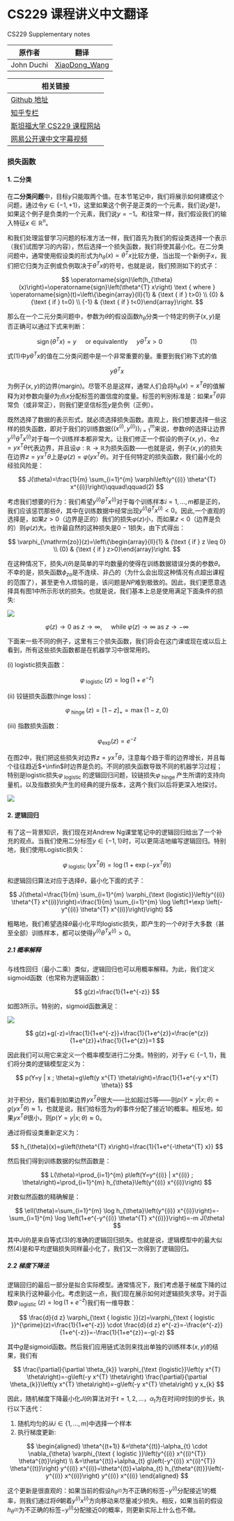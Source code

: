 # CS229 课程讲义中文翻译
CS229 Supplementary notes

|原作者|翻译|
|---|---|
|John Duchi|[XiaoDong_Wang](https://github.com/Dongzhixiao) |


|相关链接|
|---|
|[Github 地址](https://github。com/Kivy-CN/Stanford-CS-229-CN)|
|[知乎专栏](https://zhuanlan。zhihu。com/MachineLearn)|
|[斯坦福大学 CS229 课程网站](http://cs229。stanford。edu/)|
|[网易公开课中文字幕视频](http://open。163。com/movie/2008/1/M/C/M6SGF6VB4_M6SGHFBMC。html)|


### 损失函数

#### 1. 二分类

在**二分类问题**中，目标$y$只能取两个值。在本节笔记中，我们将展示如何建模这个问题，通过令$y \in\{-1,+1\}$，这里如果这个例子是正类的一个元素，我们说$y$是$1$，如果这个例子是负类的一个元素，我们说$y = - 1$。和往常一样，我们假设我们的输入特征$x \in \mathbb{R}^{n}$。

和我们处理监督学习问题的标准方法一样，我们首先为我们的假设类选择一个表示（我们试图学习的内容），然后选择一个损失函数，我们将使其最小化。在二分类问题中，通常使用假设类的形式为$h_{\theta}(x)=\theta^{T} x$比较方便，当出现一个新例子$x$，我们把它归类为正例或负例取决于$\theta^{T} x$的符号，也就是说，我们预测如下的式子：

$$
\operatorname{sign}\left(h_{\theta}(x)\right)=\operatorname{sign}\left(\theta^{T} x\right) \text { where } \operatorname{sign}(t)=\left\{\begin{array}{ll}{1} & {\text { if } t>0} \\ {0} & {\text { if } t=0} \\ {-1} & {\text { if } t<0}\end{array}\right.
$$

那么在一个二元分类问题中，参数为$\theta$的假设函数$h_\theta$分类一个特定的例子$(x,y)$是否正确可以通过下式来判断：

$$
\operatorname{sign}\left(\theta^{T} x\right)=y \quad \text { or equivalently } \quad y \theta^{T} x>0 \qquad\qquad(1)
$$

式$(1)$中$y \theta^{T} x$的值在二分类问题中是一个非常重要的量。重要到我们称下式的值

$$
y \theta^{T} x
$$

为例子$(x,y)$的边界(margin)。尽管不总是这样，通常人们会将$h_{\theta}(x)=x^{T} \theta$的值解释为对参数向量$\theta$为点$x$分配标签的置信度的度量。标签的判别标准是：如果$x^{T} \theta$非常负（或非常正），则我们更坚信标签$y$是负例（正例）。

既然选择了数据的表示形式，就必须选择损失函数。直观上，我们想要选择一些这样的损失函数，即对于我们的训练数据$\left\{\left(x^{(i)}, y^{(i)}\right)\right\}_{i=1}^{m}$来说，参数$\theta$的选择让边界$y^{(i)} \theta^{T} x^{(i)}$对于每一个训练样本都非常大。让我们修正一个假设的例子$(x,y)$，令$z=y x^{T} \theta$代表边界，并且设$\varphi : \mathbb{R} \rightarrow \mathbb{R}$为损失函数——也就是说，例子$(x, y)$的损失在边界$z=y x^{T} \theta$上是$\varphi(z)=\varphi\left(y x^{T} \theta\right)$。对于任何特定的损失函数，我们最小化的经验风险是：

$$
J(\theta)=\frac{1}{m} \sum_{i=1}^{m} \varphi\left(y^{(i)} \theta^{T} x^{(i)}\right)\qquad\qquad(2)
$$

考虑我们想要的行为：我们希望$y^{(i)} \theta^{T} x^{(i)}$对于每个训练样本$i=1, \ldots, m$都是正的，我们应该惩罚那些$\theta$，其中在训练数据中经常出现$y^{(i)} \theta^{T} x^{(i)}<0$。因此,一个直观的选择是，如果$z > 0$（边界是正的）我们的损失$\varphi(z)$小，而如果$z < 0$（边界是负的）则$\varphi(z)$大。也许最自然的这种损失是$0-1$损失，由下式得出：

$$
\varphi_{\mathrm{zo}}(z)=\left\{\begin{array}{ll}{1} & {\text { if } z \leq 0} \\ {0} & {\text { if } z>0}\end{array}\right.
$$

在这种情况下，损失$J(\theta)$是简单的平均数量的使得在训练数据错误分类的参数$\theta$。不幸的是，损失函数$\phi_{zo}$是不连续、非凸的（为什么会出现这种情况有点超出课程的范围了），甚至更令人烦恼的是，该问题是$NP$难到极致的。因此，我们更愿意选择具有图$1$中所示形状的损失。也就是说，我们基本上总是使用满足下面条件的损失:

![](https://raw.githubusercontent.com/Kivy-CN/Stanford-CS-229-CN/master/img/cs229notelff1.png)

$$
\varphi(z) \rightarrow 0 \text { as } z \rightarrow \infty, \quad \text { while } \varphi(z) \rightarrow \infty \text { as } z \rightarrow-\infty
$$

下面来一些不同的例子，这里有三个损失函数，我们将会在这门课或现在或以后上看到，所有这些损失函数都是在机器学习中很常用的。

(i) logistic损失函数：

$$
\varphi_{\text { logistic }}(z)=\log \left(1+e^{-z}\right)
$$

(ii) 铰链损失函数(hinge loss)：

$$
\varphi_{\text { hinge }}(z)=[1-z]_{+}=\max \{1-z, 0\}
$$

(iii) 指数损失函数：

$$
\varphi_{\exp }(z)=e^{-z}
$$

在图2中，我们把这些损失对边界$z=y x^{T} \theta$，注意每个趋于零的边界增长，并且每个往往趋近$+\infin$时边界是负的。不同的损失函数导致不同的机器学习过程；特别是logistic损失$\varphi_{\text { logistic }}$的逻辑回归问题，铰链损失$\varphi_{\text { hinge }}$产生所谓的支持向量机，以及指数损失产生的经典的提升版本，这两个我们以后将更深入地探讨。

![](https://raw.githubusercontent.com/Kivy-CN/Stanford-CS-229-CN/master/img/cs229notelff2.png)

#### 2. 逻辑回归

有了这一背景知识，我们现在对Andrew Ng课堂笔记中的逻辑回归给出了一个补充的观点。当我们使用二分标签$y \in\{-1,1\}$时，可以更简洁地编写逻辑回归。特别地，我们使用Logistic损失：

$$
\varphi_{\text { logistic }}\left(y x^{T} \theta\right)=\log \left(1+\exp \left(-y x^{T} \theta\right)\right)
$$

和逻辑回归算法对应于选择$\theta$，最小化下面的式子：

$$
J(\theta)=\frac{1}{m} \sum_{i=1}^{m} \varphi_{\text {logistic}}\left(y^{(i)} \theta^{T} x^{(i)}\right)=\frac{1}{m} \sum_{i=1}^{m} \log \left(1+\exp \left(-y^{(i)} \theta^{T} x^{(i)}\right)\right)
$$

粗略地，我们希望选择$\theta$最小化平均logistic损失，即产生的一个$\theta$对于大多数（甚至全部）训练样本，都可以使得$y^{(i)} \theta^{T} x^{(i)}>0$。

##### 2.1 概率解释

与线性回归（最小二乘）类似，逻辑回归也可以用概率解释。为此，我们定义sigmoid函数（也常称为逻辑函数）：

$$
g(z)=\frac{1}{1+e^{-z}}
$$

如图$3$所示。特别的，sigmoid函数满足：

![](https://raw.githubusercontent.com/Kivy-CN/Stanford-CS-229-CN/master/img/cs229notelff3.png)

$$
g(z)+g(-z)=\frac{1}{1+e^{-z}}+\frac{1}{1+e^{z}}=\frac{e^{z}}{1+e^{z}}+\frac{1}{1+e^{z}}=1
$$

因此我们可以用它来定义一个概率模型进行二分类。特别的，对于$y \in\{-1,1\}$，我们将分类的逻辑模型定义为：

$$
p(Y=y | x ; \theta)=g\left(y x^{T} \theta\right)=\frac{1}{1+e^{-y x^{T} \theta}}
$$

对于积分，我们看到如果边界$y x^{T} \theta$很大——比如超过$5$等——则$p(Y=y | x ; \theta)=g\left(y x^{T} \theta\right) \approx 1$，也就是说，我们给标签为$y$的事件分配了接近$1$的概率。相反地，如果$y x^{T} \theta$很小，则$p(Y=y | x ; \theta) \approx 0$。

通过将假设类重新定义为：

$$
h_{\theta}(x)=g\left(\theta^{T} x\right)=\frac{1}{1+e^{-\theta^{T} x}}
$$

然后我们得到训练数据的似然函数是：

$$
L(\theta)=\prod_{i=1}^{m} p\left(Y=y^{(i)} | x^{(i)} ; \theta\right)=\prod_{i=1}^{m} h_{\theta}\left(y^{(i)} x^{(i)}\right)
$$

对数似然函数的精确解是：

$$
\ell(\theta)=\sum_{i=1}^{m} \log h_{\theta}\left(y^{(i)} x^{(i)}\right)=-\sum_{i=1}^{m} \log \left(1+e^{-y^{(i)} \theta^{T} x^{(i)}}\right)=-m J(\theta)
$$

其中$J(\theta)$是来自等式$(3)$的准确的逻辑回归损失。也就是说，逻辑模型中的最大似然$(4)$是和平均逻辑损失同样最小化了，我们又一次得到了逻辑回归。

##### 2.2 梯度下降法

逻辑回归的最后一部分是拟合实际模型。通常情况下，我们考虑基于梯度下降的过程来执行这种最小化。考虑到这一点，我们现在展示如何对逻辑损失求导。对于函数$\varphi_{\text { logistic }}(z)=\log \left(1+e^{-z}\right)$我们有一维导数：

$$
\frac{d}{d z} \varphi_{\text { logistic }}(z)=\varphi_{\text { logistic }}^{\prime}(z)=\frac{1}{1+e^{-z}} \cdot \frac{d}{d z} e^{-z}=-\frac{e^{-z}}{1+e^{-z}}=-\frac{1}{1+e^{z}}=-g(-z)
$$

其中$g$是sigmoid函数。然后我们应用链式法则来找出单独的训练样本$(x, y)$的结果，我们有

$$
\frac{\partial}{\partial \theta_{k}} \varphi_{\text {logistic}}\left(y x^{T} \theta\right)=-g\left(-y x^{T} \theta\right) \frac{\partial}{\partial \theta_{k}}\left(y x^{T} \theta\right)=-g\left(-y x^{T} \theta\right) y x_{k}
$$

因此，随机梯度下降最小化$J(\theta)$算法对于$t=1,2, \ldots$，$\alpha_t$为在时间$t$时刻的步长，执行以下迭代：

1. 随机均匀的从$i \in\{1, \ldots, m\}$中选择一个样本
2. 执行梯度更新:

$$
\begin{aligned} \theta^{(t+1)} &=\theta^{(t)}-\alpha_{t} \cdot \nabla_{\theta} \varphi_{\text { logistic }}\left(y^{(i)} x^{(i)^{T}} \theta^{(t)}\right) \\ &=\theta^{(t)}+\alpha_{t} g\left(-y^{(i)} x^{(i)^{T}} \theta^{(t)}\right) y^{(i)} x^{(i)}=\theta^{(t)}+\alpha_{t} h_{\theta^{(t)}}\left(-y^{(i)} x^{(i)}\right) y^{(i)} x^{(i)} \end{aligned}
$$

这个更新是很直观的：如果当前的假设$h_{\theta^{(t)}}$为不正确的标签$-y^{(i)}$分配接近$1$的概率，则我们通过将$\theta$朝着$y^{(i)} x^{(i)}$方向移动来尽量减少损失。相反，如果当前的假设$h_{\theta^{(t)}}$为不正确的标签$-y^{(i)}$分配接近$0$的概率，则更新实际上什么也不做。
